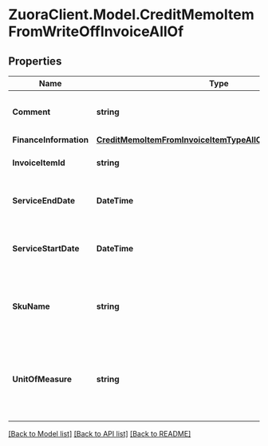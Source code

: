# ZuoraClient.Model.CreditMemoItemFromWriteOffInvoiceAllOf

## Properties

Name | Type | Description | Notes
------------ | ------------- | ------------- | -------------
**Comment** | **string** | Comments about the credit memo item.  | [optional] 
**FinanceInformation** | [**CreditMemoItemFromInvoiceItemTypeAllOfFinanceInformation**](CreditMemoItemFromInvoiceItemTypeAllOfFinanceInformation.md) |  | [optional] 
**InvoiceItemId** | **string** | The ID of the invoice item.  | [optional] 
**ServiceEndDate** | **DateTime** | The service end date of the credit memo item.   | [optional] 
**ServiceStartDate** | **DateTime** | The service start date of the credit memo item.   | [optional] 
**SkuName** | **string** | The name of the charge associated with the invoice.  | [optional] 
**UnitOfMeasure** | **string** | The definable unit that you measure when determining charges.  | [optional] 

[[Back to Model list]](../README.md#documentation-for-models) [[Back to API list]](../README.md#documentation-for-api-endpoints) [[Back to README]](../README.md)

